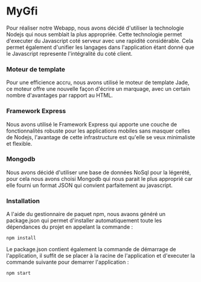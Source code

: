 # MyGfi

Pour réaliser notre Webapp, nous avons décidé d'utiliser la technologie Nodejs qui nous semblait la plus appropriée.
Cette technologie permet d'executer du Javascript coté serveur avec une rapidité considérable. Cela permet également d'unifier les langages dans l'application étant donné que le Javascript represente l'intégralité du coté client.


### Moteur de template

Pour une efficience accru, nous avons utilisé le moteur de template Jade, ce moteur offre une nouvelle façon d'écrire un marquage, avec un certain nombre d'avantages par rapport au HTML.

### Framework Express

Nous avons utilisé le Framework Express qui apporte une couche de fonctionnalités robuste pour les applications mobiles sans masquer celles de Nodejs, l'avantage de cette infrastructure est qu'elle se veux minimaliste et flexible.

### Mongodb

Nous avons décidé d'utiliser une base de données NoSql pour la légerété, pour cela nous avons choisi Mongodb qui nous parait le plus approprié car elle fourni un format JSON qui convient parfaitement au javascript.

### Installation

A l'aide du gestionnaire de paquet npm, nous avaons généré un package.json qui permet d'installer automatiquement toute les dépendances du projet en appelant la commande :

```
npm install
```

Le package.json contient également la commande de démarrage de l'application, il suffit de se placer à la racine de l'application et d'executer la commande suivante pour demarrer l'application :

```
npm start
```




